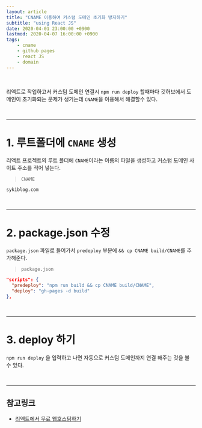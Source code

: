 ```yaml
---
layout: article
title: "CNAME 이용하여 커스텀 도메인 초기화 방지하기"
subtitle: "using React JS"
date: 2020-04-01 23:00:00 +0900
lastmod: 2020-04-07 16:00:00 +0900
tags: 
    - cname
    - github pages
    - react JS
    - domain
---
```


<br>

리액트로 작업하고서 커스텀 도메인 연결시 `npm run deploy` 할때마다 깃허브에서 도메인이 초기화되는 문제가 생기는데 `CNAME`을 이용해서 해결할수 있다.

<br>

---

# 1. 루트폴더에 `CNAME` 생성

리액트 프로젝트의 루트 폴더에 `CNAME`이라는 이름의 파일을 생성하고 커스텀 도메인 사이트 주소를 적어 넣는다.

> `CNAME`

```
sykiblog.com
```

<br>

---

# 2. package.json 수정

`package.json` 파일로 들어가서 `predeploy` 부분에 `&& cp CNAME build/CNAME`를 추가해준다.

> `package.json`

```json
"scripts": {
  "predeploy": "npm run build && cp CNAME build/CNAME",
  "deploy": "gh-pages -d build"
},
```

<br>

---

# 3. deploy 하기

`npm run deploy` 을 입력하고 나면 자동으로 커스텀 도메인까지 연결 해주는 것을 볼 수 있다.

<br>

---

## 참고링크

- [리액트에서 무료 웹호스팅하기](https://syki66.github.io/blog/2020/02/13/deploy-react-project.html)

<br><br><br><br>